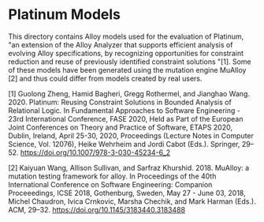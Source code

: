 # Platinum Models

This directory contains Alloy models used for the evaluation of Platinum, "an extension of the Alloy Analyzer that supports efficient analysis of evolving Alloy specifications, by recognizing opportunities for constraint reduction and reuse of previously identified constraint solutions "[1]. Some of these models have been generated using the mutation engine MuAlloy [2] and thus could differ from models created by real users.



[1] Guolong Zheng, Hamid Bagheri, Gregg Rothermel, and Jianghao Wang. 2020. Platinum: Reusing Constraint Solutions in Bounded Analysis of Relational Logic. In Fundamental Approaches to Software Engineering - 23rd International Conference, FASE 2020, Held as Part of the European Joint Conferences on Theory and Practice of Software, ETAPS 2020, Dublin, Ireland, April 25-30, 2020, Proceedings (Lecture Notes in Computer Science, Vol. 12076), Heike Wehrheim and Jordi Cabot (Eds.). Springer, 29–52. https://doi.org/10.1007/978-3-030-45234-6_2

[2] Kaiyuan Wang, Allison Sullivan, and Sarfraz Khurshid. 2018. MuAlloy: a mutation testing framework for alloy. In Proceedings of the 40th International Conference on Software Engineering: Companion Proceeedings, ICSE 2018, Gothenburg, Sweden, May 27 - June 03, 2018, Michel Chaudron, Ivica Crnkovic, Marsha Chechik, and Mark Harman (Eds.). ACM, 29–32. https://doi.org/10.1145/3183440.3183488